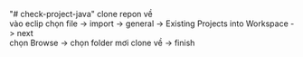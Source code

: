"# check-project-java" 
clone repon về  
vào eclip chọn file ->  import -> general -> Existing Projects into Workspace -> next  
chọn Browse -> chọn folder mơi clone về -> finish   
